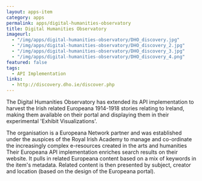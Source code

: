 ```yaml
---
layout: apps-item
category: apps
permalink: apps/digital-humanities-observatory
title: Digital Humanities Observatory
imageurl: 
  - "/img/apps/digital-humanities-observatory/DHO_discovery.jpg"
  - "/img/apps/digital-humanities-observatory/DHO_discovery_2.jpg"
  - "/img/apps/digital-humanities-observatory/DHO_discovery_3.jpg"
  - "/img/apps/digital-humanities-observatory/DHO_discovery_4.png"
featured: false  
tags: 
  - API Implementation
links:
  - http://discovery.dho.ie/discover.php
---
```


The Digital Humanities Observatory has extended its API implementation to harvest the Irish related Europeana 1914-1918 stories relating to Ireland, making them available on their portal and displaying them in their experimental 'Exhibit Visualizations'.

The organisation is a Europeana Network partner and was established under the auspices of the Royal Irish Academy to manage and co-ordinate the increasingly complex e-resources created in the arts and humanities Their Europeana API implementation enriches search results on their website. It pulls in related Europeana content based on a mix of keywords in the item's metadata. Related content is then presented by subject, creator and location (based on the design of the Europeana portal).
